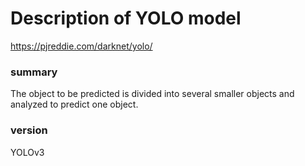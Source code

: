 # Description of YOLO model
https://pjreddie.com/darknet/yolo/

### summary
The object to be predicted is divided into several smaller objects and analyzed to predict one object.

### version
YOLOv3
